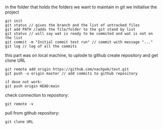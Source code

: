 in the folder that holds the folders we want to maintain in git we initialise the project

```
git init
git status // gives the branch and the list of untracked files
git add PATH //adds the file/folder to the git stand by list
git status // will say wat is ready to be commited and wat is not on the list
git commit -m "Initial commit test run" // commit with message "..."
git log // log of all the commits
```

this part was on local machine, to uplode to github create repository and get clone URL

```
git remote add origin https://github.com/nachpok/test.git
git push -u origin master // add commits to github repository

if dose not work:
git push origin HEAD:main
```

check connection to repository:

```
git remote -v
```

pull from github repository:

```
git clone URL
```

